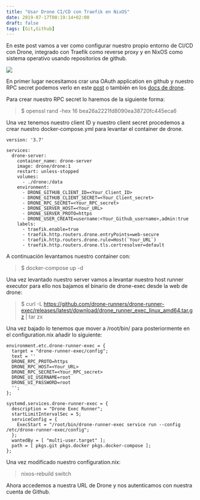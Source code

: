 ```yaml
---
title: "Usar Drone CI/CD con Traefik en NixOS"
date: 2019-07-17T00:19:14+02:00
draft: false
tags: [Git,Github]
---
```


En este post vamos a ver como configurar nuestro propio entorno de CI/CD con Drone, integrado con Traefik como reverse proxy y en NixOS como sistema operativo usando repositorios de github.

![](https://avatars2.githubusercontent.com/u/2181346?s=200&v=4)

En primer lugar necesitamos crar una OAuth application en github y nuestro RPC secret podemos verlo en este [post](https://rubynor.com/blog/2020/06/setting-up-drone-ci-for-rails-apps/) o también en los [docs de drone](https://docs.drone.io/server/provider/github/).

Para crear nuestro RPC secret lo haremos de la siguiente forma:

> $ openssl rand -hex 16
bea26a2221fd8090ea38720fc445eca6

Una vez tenemos nuestro client ID y nuestro client secret procedemos a crear nuestro docker-compose.yml para levantar el container de drone.

```
version: '3.7'

services:
  drone-server:
    container_name: drone-server
    image: drone/drone:1
    restart: unless-stopped
    volumes:
      - ./drone:/data
    environment:
      - DRONE_GITHUB_CLIENT_ID=<Your_Client_ID>
      - DRONE_GITHUB_CLIENT_SECRET=<Your_Client_secret>
      - DRONE_RPC_SECRET=<Your_RPC_secret>
      - DRONE_SERVER_HOST=<Your_URL>
      - DRONE_SERVER_PROTO=https
      - DRONE_USER_CREATE=username:<Your_Github_username>,admin:true
    labels:
      - traefik.enable=true
      - traefik.http.routers.drone.entryPoints=web-secure
      - traefik.http.routers.drone.rule=Host(`Your_URL`)
      - traefik.http.routers.drone.tls.certresolver=default

```
A continuación levantamos nuestro container con:
> $ docker-compose up -d

Una vez levantado nuestro server vamos a levantar nuestro host runner executor para ello nos bajamos el binario de drone-exec desde la web de drone:

> $ curl -L https://github.com/drone-runners/drone-runner-exec/releases/latest/download/drone_runner_exec_linux_amd64.tar.gz | tar zx

Una vez bajado lo tenemos que mover a /root/bin/ para posteriormente en el configuration.nix añadir lo siguiente:

```
environment.etc.drone-runner-exec = {
  target = "drone-runner-exec/config";
  text = ''
  DRONE_RPC_PROTO=https
  DRONE_RPC_HOST=<Your_URL>
  DRONE_RPC_SECRET=<Your_RPC_secret>
  DRONE_UI_USERNAME=root
  DRONE_UI_PASSWORD=root
  '';
};

systemd.services.drone-runner-exec = {
  description = "Drone Exec Runner";
  startLimitIntervalSec = 5;
  serviceConfig = {
    ExecStart = "/root/bin/drone-runner-exec service run --config /etc/drone-runner-exec/config";
  };
  wantedBy = [ "multi-user.target" ];
  path = [ pkgs.git pkgs.docker pkgs.docker-compose ];
};
```
Una vez modificado nuestro configuration.nix:

> nixos-rebuild switch

Ahora accedemos a nuestra URL de Drone y nos autenticamos con nuestra cuenta de  Github.





